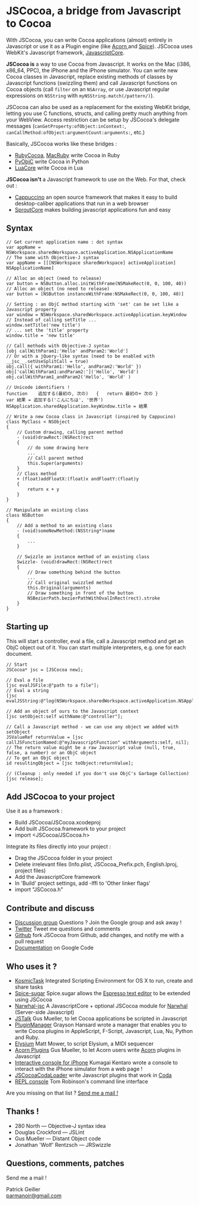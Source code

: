 JSCocoa, a bridge from Javascript to Cocoa
==

With JSCocoa, you can write Cocoa applications (almost) entirely in Javascript or use it as a Plugin engine (like [Acorn ](http://gusmueller.com/blog/archives/2009/01/jscocoa_and_acorn_plugins_in_javascript.html) and [Spice](http://github.com/onecrayon/Spice-sugar)).
JSCocoa uses WebKit's Javascript framework, [JavascriptCore](http://webkit.org/projects/javascript/).

**JSCocoa is** a way to use Cocoa from Javascript. It works on the Mac (i386, x86_64, PPC), the iPhone and the iPhone simulator. You can write new Cocoa classes in Javascript, replace existing methods of classes by Javascript functions (swizzling them) and call Javascript functions on Cocoa objects (call <code>filter</code> on an <code>NSArray</code>, or use Javascript regular expressions on <code>NSString</code> with <code>myNSString.match(/pattern/)</code>).

JSCocoa can also be used as a replacement for the existing WebKit bridge, letting you use C functions, structs, and calling pretty much anything from your WebView. Access restriction can be setup by JSCocoa's delegate messages (<code>canGetProperty:ofObject:inContext:</code>, <code>canCallMethod:ofObject:argumentCount:arguments:</code>, etc.)

Basically, JSCocoa works like these bridges :

* [RubyCocoa](http://rubycocoa.sourceforge.net/), [MacRuby](http://www.macruby.org/) write Cocoa in Ruby
* [PyObjC](http://pyobjc.sourceforge.net/) write Cocoa in Python
* [LuaCore](http://gusmueller.com/lua/) write Cocoa in Lua

**JSCocoa isn't** a Javascript framework to use on the Web. For that, check out :

* [Cappuccino](http://cappuccino.org/) an open source framework that makes it easy to build desktop-caliber applications that run in a web browser
* [SproutCore](http://www.sproutcore.com/) makes building javascript applications fun and easy


Syntax
--

	// Get current application name : dot syntax
	var appName = NSWorkspace.sharedWorkspace.activeApplication.NSApplicationName
	// The same with Objective-J syntax
	var appName = [[[NSWorkspace sharedWorkspace] activeApplication] NSApplicationName]

	// Alloc an object (need to release)
	var button = NSButton.alloc.initWithFrame(NSMakeRect(0, 0, 100, 40))
	// Alloc an object (no need to release)
	var button = [NSButton instanceWithFrame:NSMakeRect(0, 0, 100, 40)]

	// Setting : an ObjC method starting with 'set' can be set like a Javascript property
	var window = NSWorkspace.sharedWorkspace.activeApplication.keyWindow
	// Instead of calling setTitle ...
	window.setTitle('new title')
	// ... set the 'title' property
	window.title = 'new title'

	// Call methods with Objective-J syntax
	[obj callWithParam1:'Hello' andParam2:'World']
	// Or with a jQuery-like syntax (need to be enabled with __jsc__.setUseSplitCall = true)
	obj.call({ withParam1:'Hello', andParam2:'World' }) 
	obj['callWithParam1:andParam2:']('Hello', 'World') 
	obj.callWithParam1_andParam2('Hello', 'World' )

	// Unicode identifiers !
	function	追加する(最初の, 次の)	{	return 最初の+ 次の }
	var 結果 = 追加する('こんにちは', '世界')
	NSApplication.sharedApplication.keyWindow.title = 結果

	// Write a new Cocoa class in Javascript (inspired by Cappucino)
	class MyClass < NSObject
	{
		// Custom drawing, calling parent method
		- (void)drawRect:(NSRect)rect
		{
			// do some drawing here
			...
			// Call parent method
			this.Super(arguments)			
		}
		// Class method
		+ (float)addFloatX:(float)x andFloatY:(float)y
		{
			return x + y
		}
	}

	// Manipulate an existing class
	class NSButton
	{
		// Add a method to an existing class
		- (void)someNewMethod:(NSString*)name
		{
			...
		}

		// Swizzle an instance method of an existing class
		Swizzle- (void)drawRect:(NSRect)rect
		{
			// Draw something behind the button
			...
			// Call original swizzled method
			this.Original(arguments)
			// Draw something in front of the button
			NSBezierPath.bezierPathWithOvalInRect(rect).stroke
		}
	}


Starting up
--
This will start a controller, eval a file, call a Javascript method and get an ObjC object out of it. You can start multiple interpreters, e.g. one for each document.

	// Start
	JSCocoa* jsc = [JSCocoa new];

	// Eval a file
	[jsc evalJSFile:@"path to a file"];
	// Eval a string
	[jsc evalJSString:@"log(NSWorkspace.sharedWorkspace.activeApplication.NSApplicationName)"];
	
	// Add an object of ours to the Javascript context
	[jsc setObject:self withName:@"controller"];

	// Call a Javascript method - we can use any object we added with setObject
	JSValueRef returnValue = [jsc callJSFunctionNamed:@"myJavascriptFunction" withArguments:self, nil];
	// The return value might be a raw Javascript value (null, true, false, a number) or an ObjC object
	// To get an ObjC object
	id resultingObject = [jsc toObject:returnValue];
	
	// (Cleanup : only needed if you don't use ObjC's Garbage Collection)
	[jsc release];


Add JSCocoa to your project
--
Use it as a framework :

* Build JSCocoa/JSCocoa.xcodeproj
* Add built JSCocoa.framework to your project
* import <JSCocoa/JSCocoa.h>

Integrate its files directly into your project :

* Drag the JSCocoa folder in your project
* Delete irrelevant files (Info.plist, JSCocoa_Prefix.pch, English.lproj, project files)
* Add the JavascriptCore framework
* In 'Build' project settings, add -lffi to 'Other linker flags'
* import "JSCocoa.h"

Contribute and discuss
--

* [Discussion group](http://groups.google.com/group/jscocoa) Questions ? Join the Google group and ask away !
* [Twitter](http://twitter.com/parmanoir) Tweet me questions and comments
* [Github](http://github.com/parmanoir/jscocoa/tree/master) fork JSCocoa from Github, add changes, and notify me with a pull request
* [Documentation](http://code.google.com/p/jscocoa/w/list) on Google Code

Who uses it ?
--

* [KosmicTask](http://www.mugginsoft.com/kosmictask/) Integrated Scripting Environment for OS X to run, create and share tasks
* [Spice-sugar](http://github.com/onecrayon/Spice-sugar) Spice.sugar allows the [Espresso text editor](http://macrabbit.com/espresso/) to be extended using JSCocoa
* [Narwhal-jsc](http://github.com/tlrobinson/narwhal-jsc/) A JavascriptCore + optional JSCocoa module for [Narwhal](http://github.com/tlrobinson/narwhal/tree) (Server-side Javascript)
* [JSTalk](http://github.com/ccgus/jstalk/) Gus Mueller, to let Cocoa applications be scripted in Javascript
* [PluginManager](http://github.com/Grayson/pluginmanager/) Grayson Hansard wrote a manager that enables you to write Cocoa plugins in AppleScript, F-Script, Javascript, Lua, Nu, Python and Ruby.
* [Elysium](http://lucidmac.com/products/elysium/) Matt Mower, to script Elysium, a MIDI sequencer
* [Acorn Plugins](http://gusmueller.com/blog/archives/2009/01/jscocoa_and_acorn_plugins_in_javascript.html) Gus Mueller, to let Acorn users write [Acorn](http://flyingmeat.com/acorn/) plugins in Javascript
* [Interactive console for iPhone](http://ido.nu/kuma/2008/11/22/jscocoa-interactive-console-for-iphone/) Kumagai Kentaro wrote a console to interact with the iPhone simulator from a web page !
* [JSCocoaCodaLoader](http://gusmueller.com/blog/archives/2008/11/jscocoacodaloader.html) write Javascript plugins that work in [Coda](http://www.panic.com/coda/)
* [REPL console](http://tlrobinson.net/blog/2008/10/10/command-line-interpreter-and-repl-for-jscocoa/) Tom Robinson's command line interface

Are you missing on that list ? [Send me a mail !](mailto:parmanoir@gmail.com)


Thanks !
--
* 280 North — Objective-J syntax idea
* Douglas Crockford — JSLint
* Gus Mueller — Distant Object code
* Jonathan 'Wolf' Rentzsch — JRSwizzle

Questions, comments, patches
--
Send me a mail !

Patrick Geiller<br/> [parmanoir@gmail.com](mailto:parmanoir@gmail.com)

